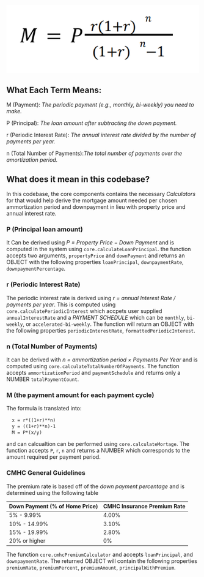 ![alt text](image.png)

## What Each Term Means:

M (Payment): *The periodic payment (e.g., monthly, bi-weekly) you need to make.*

P (Principal): *The loan amount after subtracting the down payment.*

r (Periodic Interest Rate): *The annual interest rate divided by the number of payments per year.*

n (Total Number of Payments):*The total number of payments over the amortization period.*

## What does it mean in this codebase?

In this codebase, the core components contains the necessary *Calculators* for  that would help derive the mortgage amount needed per chosen ammortization period and downpayment in lieu with property price and annual interest rate.

### P (Principal loan amount)

It Can be derived using *P = Property Price − Down Payment* and is computed in the system using `core.calculateLoanPrincipal`. the function accepts two arguments, `propertyPrice` and `downPayment` and returns an OBJECT with the following properties `loanPrincipal`, `downpaymentRate`, `downpaymentPercentage`.

### r (Periodic Interest Rate)

The periodic interest rate is derived using *r = annual Interest Rate / payments per year*. This is computed using `core.calculatePeriodicInterest` which accpets user supplied `annualInterestRate` and a *PAYMENT SCHEDULE* which can be `monthly`, `bi-weekly`, or `accelerated-bi-weekly`. The function will return an OBJECT with the following properties `periodicInterestRate`, `formattedPeriodicInterest`.

### n (Total Number of Payments)

It can be derived with *n = ammortization period × Payments Per Year* and is computed using `core.calculateTotalNumberOfPayments`. The function accepts `ammortizationPeriod` and `paymentSchedule` and returns only a NUMBER `totalPaymentCount`.

### M (the payment amount for each payment cycle)

The formula is translated into:
```
  x = r*((1+r)**n)
  y = ((1+r)**n)-1
  M = P*(x/y)
```
and can calcualtion can be performed using `core.calculateMortage`.
The function accepts `P`, `r`, `n` and returns a NUMBER which corresponds to the amount required per payment period.

### CMHC General Guidelines

The premium rate is based off of the *down payment percentage* and is determined using the following table

| Down Payment (% of Home Price)     | CMHC Insurance Premium Rate  
|------------------------------------|-----------------------------
| 5% - 9.99%                         | 4.00%             
| 10% - 14.99%                       | 3.10%  
| 15% - 19.99%                       | 2.80%   
| 20% or higher                      | 0%

The function `core.cmhcPremiumCalculator` and accepts `loanPrincipal`, and `downpaymentRate`. The returned OBJECT will contain the following properties `premiumRate`, `premiumPercent`, `premiumAmount`, `principalWithPremium`.
